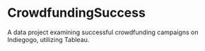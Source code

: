 # CrowdfundingSuccess
A data project examining successful crowdfunding campaigns on Indiegogo, utilizing Tableau.
